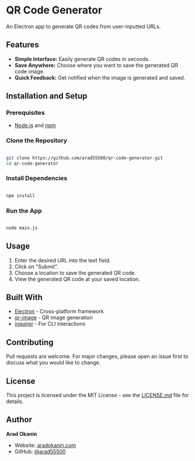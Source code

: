 # QR Code Generator

An Electron app to generate QR codes from user-inputted URLs.

## Features

- **Simple Interface:** Easily generate QR codes in seconds.
- **Save Anywhere:** Choose where you want to save the generated QR code image.
- **Quick Feedback:** Get notified when the image is generated and saved.

## Installation and Setup

### Prerequisites

- [Node.js](https://nodejs.org/en/) and [npm](https://www.npmjs.com/)

### Clone the Repository

```bash

git clone https://github.com/arad55500/qr-code-generator.git
cd qr-code-generator

```

### Install Dependencies

```bash

npm install

```

### Run the App

```bash

node main.js

```

## Usage

1. Enter the desired URL into the text field.
2. Click on "Submit".
3. Choose a location to save the generated QR code.
4. View the generated QR code at your saved location.

## Built With

- [Electron](https://www.electronjs.org/) - Cross-platform framework
- [qr-image](https://www.npmjs.com/package/qr-image) - QR image generation
- [inquirer](https://www.npmjs.com/package/inquirer) - For CLI interactions

## Contributing

Pull requests are welcome. For major changes, please open an issue first to discuss what you would like to change.

## License

This project is licensed under the MIT License - see the [LICENSE.md](LICENSE.md) file for details.

## Author

**Arad Okanin**

- Website: [aradokanin.com](https://www.aradokanin.com)
- GitHub: [@arad55500](https://github.com/arad55500)
